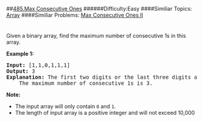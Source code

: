 ##[485.Max Consecutive Ones](https://leetcode.com/problems/max-consecutive-ones/description/ "485.Max Consecutive Ones")
######Difficulty:Easy
####Similiar Topics:
  [Array](https://leetcode.com//tag/array)
####Similiar Problems:
  [Max Consecutive Ones II](https://leetcode.com//problems/max-consecutive-ones-ii)
<div class="question-description__3U1T" style="padding-top: 10px;"><div><p>Given a binary array, find the maximum number of consecutive 1s in this array.</p>

<p><b>Example 1:</b><br/>
</p><pre><b>Input:</b> [1,1,0,1,1,1]
<b>Output:</b> 3
<b>Explanation:</b> The first two digits or the last three digits are consecutive 1s.
    The maximum number of consecutive 1s is 3.
</pre>
<p/>

<p><b>Note:</b>
</p><ul>
<li>The input array will only contain <code>0</code> and <code>1</code>.</li>
<li>The length of input array is a positive integer and will not exceed 10,000</li>
</ul>
<p/></div></div><div> </div><div> </div><div> </div><div> </div><div> </div><div> </div><div> </div><div> </div><div> </div><div> </div><div> </div><div> </div><div> </div><div> </div><div> </div><div> </div><div> </div><div> </div><div> </div><div> </div><div> </div><div> </div><div> </div><div> </div><div> </div><div> </div><div> </div><div> </div><div> </div><div> </div><div> </div><div> </div><div> </div><div> </div><div> </div><div> </div><div> </div><div> </div><div> </div><div> </div><div> </div><div> </div><div> </div><div> </div><div> </div><div> </div><div> </div><div> </div><div> </div><div> </div><div> </div><div> </div><div> </div><div> </div><div> </div><div> </div><div> </div><div> </div><div> </div><div> </div><div> </div><div> </div><div> </div><div> </div><div> </div><div> </div><div> </div><div> </div><div> </div><div> </div><div> </div><div> </div><div> </div><div> </div><div> </div><div> </div><div> </div><div> </div><div> </div><div> </div><div> </div><div> </div><div> </div><div> </div><div> </div><div> </div><div> </div><div> </div><div> </div><div> </div><div> </div><div> </div><div> </div><div> </div><div> </div><div> </div><div> </div><div> </div><div> </div><div> </div><div> </div><div> </div><div> </div><div> </div><div> </div><div> </div><div> </div><div> </div><div> </div><div> </div><div> </div><div> </div>